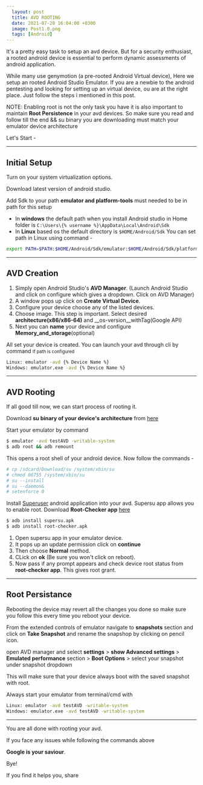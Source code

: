 ```yaml
---
  layout: post
  title: AVD ROOTING
  date: 2021-07-28 16:04:00 +0300
  image: Post1.0.png
  tags: [Android]
---
```


It's a pretty easy task to setup an avd device. But for a security enthusiast, a rooted android device is essential to perform dynamic assessments of android application. 

While many use genymotion (a pre-rooted Android Virtual device), Here we setup an rooted Android Studio Emulator. If you are a newbie to the android pentesting and looking for setting up an virtual device, ou are 
at the right place. Just follow the steps i mentioned in this post.

NOTE: Enabling root is not the only task you have it is also important to maintain __Root Persistence__ in your avd devices. So make sure you read and follow till the end && su binary you are downloading must match your emulator device architecture

Let's Start -

---

## Initial Setup

Turn on your system virtualization options.

Download latest version of android studio.

Add Sdk to your path __emulator and platform-tools__ must needed to be in path for this setup 
* In __windows__ the default path when you install Android studio in Home folder is `C:\Users\{% username %}\AppData\Local\Android\Sdk`
* In __Linux__ based os the default directory is `$HOME/Android/Sdk`
You can set path in Linux using command - 
```bash 
export PATH=$PATH:$HOME/Android/Sdk/emulator:$HOME/Android/Sdk/platform-tools
```

---

## AVD Creation

1. Simply open Android Studio's __AVD Manager__. (Launch Android Studio and click on configure which gives a dropdown. Click on AVD Manager)
2. A window pops up click on __Create Virtual Device__.
3. Configure your device choose any of the listed devices.
4. Choose image. This step is important. Select desired __architecture(x86/x86-64)__ and __os-version__withTag(Google API)
5. Next you can __name__ your device and configure __Memory_and_storage__(optional)

All set your device is created.
You can launch your avd through cli by command 
<small> If path is configured </small>
```bash
Linux: emulator -avd {% Device Name %}
Windows: emulator.exe -avd {% Device Name %}
```

---

## AVD Rooting

If all good till now, we can start process of rooting it.

Download __su binary of your device's architecture__ from [here](https://github.com/0xFireball/root_avd/tree/master/SuperSU)

Start your emulator by command
```bash
$ emulator -avd testAVD -writable-system
$ adb root && adb remount
```
This opens a root shell of your android device. Now follow the commands -
```bash
# cp /sdcard/Download/su /system/xbin/su
# chmod 06755 /system/xbin/su
# su --install
# su --daemon&
# setenforce 0
```
Install [Superuser](https://supersu.en.uptodown.com/android) android application into your avd. Supersu app allows you to enable root.
Download __Root-Checker app__ [here](https://root-checker.en.uptodown.com/android)
```bash
$ adb install supersu.apk 
$ adb install root-checker.apk
```

1. Open supersu app in your emulator device.
2. It pops up an update permission click on __continue__
3. Then choose __Normal__ method.
4. CLick on __ok__ (Be sure you won't click on reboot).
5. Now pass if any prompt appears and check device root status from __root-checker app__.
This gives root grant.

---

## Root Persistance

Rebooting the device may revert all the changes you done so make sure you follow this every time you reboot your device.

From the extended controls of emulator navigate to __snapshots__ section and click on __Take Snapshot__ and rename the snapshop by clicking on pencil icon.

open AVD manager and select __settings__ > __show Advanced settings__ > __Emulated performance__ section > __Boot Options__ > select your snapshot under snapshot dropdown

This will make sure that your device always boot with the saved snapshot with root.

Always start your emulator from terminal/cmd with
```bash
Linux: emulator -avd testAVD -writable-system
Windows: emulator.exe -avd testAVD -writable-system
```

---

You are all done with rooting your avd.

If you face any issues while following the commands above

__Google is your saviour__.

Bye!

If you find it helps you, share 
